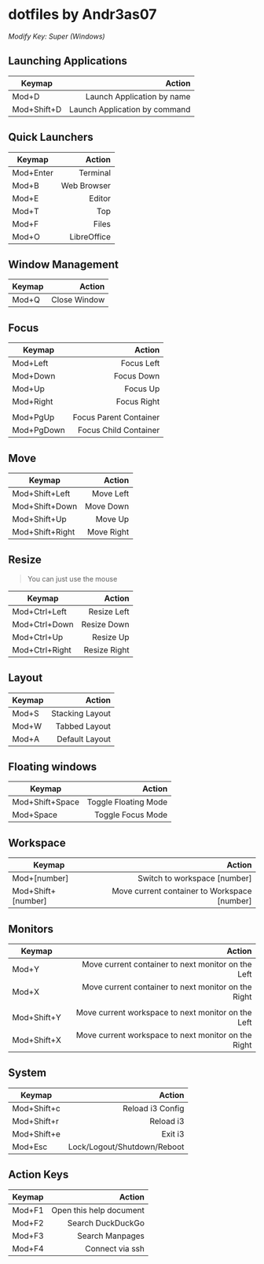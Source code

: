 # dotfiles by Andr3as07

*Modify Key: Super (Windows)*

## Launching Applications
| Keymap      |                        Action |
|-------------|------------------------------:|
| Mod+D       |    Launch Application by name |
| Mod+Shift+D | Launch Application by command |

## Quick Launchers
| Keymap    |      Action |
|-----------|------------:|
| Mod+Enter |    Terminal |
| Mod+B     | Web Browser |
| Mod+E     |      Editor |
| Mod+T     |         Top |
| Mod+F     |       Files |
| Mod+O     | LibreOffice |

## Window Management
| Keymap |       Action |
|--------|-------------:|
| Mod+Q  | Close Window |

## Focus
| Keymap     |                 Action |
|------------|-----------------------:|
| Mod+Left   |             Focus Left |
| Mod+Down   |             Focus Down |
| Mod+Up     |               Focus Up |
| Mod+Right  |            Focus Right |
|            |                        |
| Mod+PgUp   | Focus Parent Container |
| Mod+PgDown |  Focus Child Container |

## Move
| Keymap          |     Action |
|-----------------|-----------:|
| Mod+Shift+Left  |  Move Left |
| Mod+Shift+Down  |  Move Down |
| Mod+Shift+Up    |    Move Up |
| Mod+Shift+Right | Move Right |

## Resize

> You can just use the mouse

| Keymap         |       Action |
|----------------|-------------:|
| Mod+Ctrl+Left  |  Resize Left |
| Mod+Ctrl+Down  |  Resize Down |
| Mod+Ctrl+Up    |    Resize Up |
| Mod+Ctrl+Right | Resize Right |

## Layout
| Keymap |          Action |
|--------|----------------:|
| Mod+S  | Stacking Layout |
| Mod+W  |   Tabbed Layout |
| Mod+A  |  Default Layout |

## Floating windows
| Keymap          |               Action |
|-----------------|---------------------:|
| Mod+Shift+Space | Toggle Floating Mode |
| Mod+Space       |    Toggle Focus Mode |

## Workspace
| Keymap             |                                       Action |
|--------------------|---------------------------------------------:|
| Mod+[number]       |                 Switch to workspace [number] |
| Mod+Shift+[number] | Move current container to Workspace [number] |

## Monitors
| Keymap      |                                              Action |
|-------------|----------------------------------------------------:|
| Mod+Y       |  Move current container to next monitor on the Left |
| Mod+X       | Move current container to next monitor on the Right |
|             |                                                     |
| Mod+Shift+Y |  Move current workspace to next monitor on the Left |
| Mod+Shift+X | Move current workspace to next monitor on the Right |

## System
| Keymap      |                      Action |
|-------------|----------------------------:|
| Mod+Shift+c |            Reload i3 Config |
| Mod+Shift+r |                   Reload i3 |
| Mod+Shift+e |                     Exit i3 |
| Mod+Esc     | Lock/Logout/Shutdown/Reboot |

## Action Keys
| Keymap |                  Action |
|--------|------------------------:|
| Mod+F1 | Open this help document |
| Mod+F2 |       Search DuckDuckGo |
| Mod+F3 |         Search Manpages |
| Mod+F4 |         Connect via ssh |
